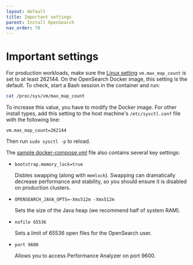 ```yaml
---
layout: default
title: Important settings
parent: Install OpenSearch
nav_order: 70
---
```


# Important settings

For production workloads, make sure the [Linux setting](https://www.kernel.org/doc/Documentation/sysctl/vm.txt) `vm.max_map_count` is set to at least 262144. On the OpenSearch Docker image, this setting is the default. To check, start a Bash session in the container and run:

```bash
cat /proc/sys/vm/max_map_count
```

To increase this value, you have to modify the Docker image. For other install types, add this setting to the host machine's `/etc/sysctl.conf` file with the following line:

```
vm.max_map_count=262144
```

Then run `sudo sysctl -p` to reload.

The [sample docker-compose.yml]({{site.url}}{{site.baseurl}}/opensearch/install/docker#sample-docker-compose-file) file also contains several key settings:

- `bootstrap.memory_lock=true`

  Disbles swapping (along with `memlock`). Swapping can dramatically decrease performance and stability, so you should ensure it is disabled on production clusters.

- `OPENSEARCH_JAVA_OPTS=-Xms512m -Xmx512m`

  Sets the size of the Java heap (we recommend half of system RAM).

- `nofile 65536`

  Sets a limit of 65536 open files for the OpenSearch user.

- `port 9600`

  Allows you to access Performance Analyzer on port 9600.
